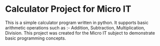 # Calculator Project for Micro IT 
This is a simple calculator program written in python. It supports basic arithmetic operations such as :- Addition, Subtraction, Multiplication, Division.
This project was created for the Micro IT subject to demonstrate basic programming concepts.

